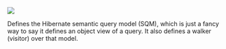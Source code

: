 <img src="http://static.jboss.org/hibernate/images/hibernate_logo_whitebkg_200px.png" />

Defines the Hibernate semantic query model (SQM), which is just a fancy way to say it defines
an object view of a query.  It also defines a walker (visitor) over that model.